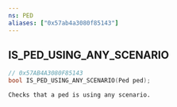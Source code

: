 ```yaml
---
ns: PED
aliases: ["0x57ab4a3080f85143"]
---
```

## IS_PED_USING_ANY_SCENARIO

```c
// 0x57AB4A3080F85143
bool IS_PED_USING_ANY_SCENARIO(Ped ped);
```

```
Checks that a ped is using any scenario.
```
